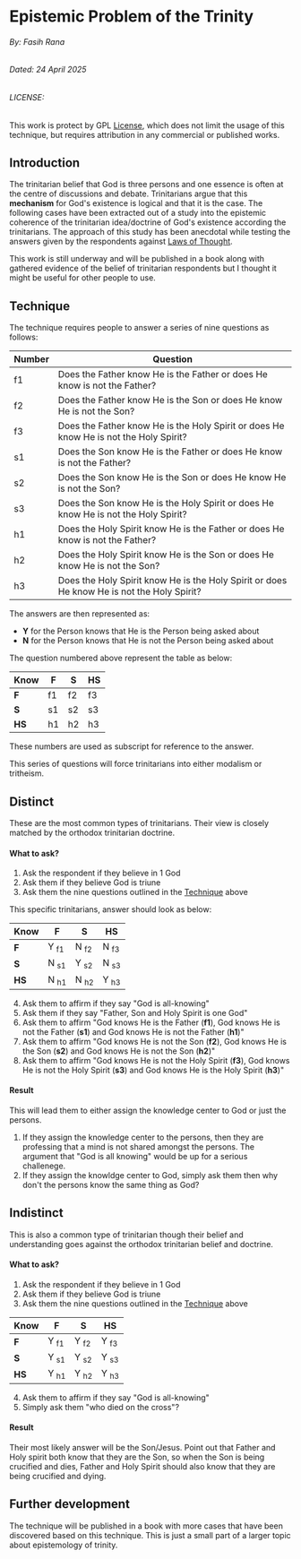 # Epistemic Problem of the Trinity
###### By: Fasih Rana
###### Dated: 24 April 2025
###### LICENSE:
This work is protect by GPL [License](/LICENSE), which does not limit the usage of this technique, but requires attribution in any commercial or published works.

## Introduction
The trinitarian belief that God is three persons and one essence is often at the centre of discussions and debate. Trinitarians argue that this **mechanism** for God's existence is logical and that it is the case. The following cases have been extracted out of a study into the epistemic coherence of the trinitarian idea/doctrine of God's existence according the trinitarians. The approach of this study has been anecdotal while testing the answers given by the respondents against [Laws of Thought](https://www.britannica.com/topic/laws-of-thought).

This work is still underway and will be published in a book along with gathered evidence of the belief of trinitarian respondents but I thought it might be useful for other people to use.

## Technique

The technique requires people to answer a series of nine questions as follows:

| Number | Question |
| ------ | -------- |
| f1 | Does the Father know He is the Father or does He know is not the Father? |
| f2 | Does the Father know He is the Son or does He know He is not the Son? |
| f3 | Does the Father know He is the Holy Spirit or does He know He is not the Holy Spirit? |
| s1 | Does the Son know He is the Father or does He know is not the Father? |
| s2 | Does the Son know He is the Son or does He know He is not the Son? |
| s3 | Does the Son know He is the Holy Spirit or does He know He is not the Holy Spirit? |
| h1 | Does the Holy Spirit know He is the Father or does He know is not the Father? |
| h2 | Does the Holy Spirit know He is the Son or does He know He is not the Son? |
| h3 | Does the Holy Spirit know He is the Holy Spirit or does He know He is not the Holy Spirit? |

The answers are then represented as:

- **Y** for the Person knows that He is the Person being asked about
- **N** for the Person knows that He is not the Person being asked about

The question numbered above represent the table as below:

| Know   | F   | S   | HS  |
| ------ | --- | --- | --- |
| **F**  | f1  | f2  | f3  |
| **S**  | s1  | s2  | s3  |
| **HS** | h1  | h2  | h3  |

These numbers are used as subscript for reference to the answer.

This series of questions will force trinitarians into either modalism or tritheism.

## Distinct

These are the most common types of trinitarians. Their view is closely matched by the orthodox trinitarian doctrine.

#### What to ask?

1. Ask the respondent if they believe in 1 God
2. Ask them if they believe God is triune
3. Ask them the nine questions outlined in the [Technique](#technique) above

This specific trinitarians, answer should look as below:

| Know   | F   | S   | HS  |
| ------ | --- | --- | --- |
| **F**  | Y <sub>f1</sub> | N <sub>f2</sub> | N <sub>f3</sub> |
| **S**  | N <sub>s1</sub> | Y <sub>s2</sub> | N <sub>s3</sub> |
| **HS** | N <sub>h1</sub> | N <sub>h2</sub> | Y <sub>h3</sub> |

4. Ask them to affirm if they say "God is all-knowing"
5. Ask them  if they say "Father, Son and Holy Spirit is one God"
6. Ask them to affirm "God knows He is the Father (**f1**), God knows He is not the Father (**s1**) and God knows He is not the Father (**h1**)"
7. Ask them to affirm "God knows He is not the Son (**f2**), God knows He is the Son (**s2**) and God knows He is not the Son (**h2**)"
8. Ask them to affirm "God knows He is not the Holy Spirit (**f3**), God knows He is not the Holy Spirit (**s3**) and God knows He is the Holy Spirit (**h3**)"

#### Result

This will lead them to either assign the knowledge center to God or just the persons.
1. If they assign the knowledge center to the persons, then they are professing that a mind is not shared amongst the persons. The argument that "God is all knowing" would be up for a serious challenege.
2. If they assign the knowldge center to God, simply ask them then why don't the persons know the same thing as God?

## Indistinct

This is also a common type of trinitarian though their belief and understanding goes against the orthodox trinitarian belief and doctrine.

#### What to ask?

1. Ask the respondent if they believe in 1 God
2. Ask them if they believe God is triune
3. Ask them the nine questions outlined in the [Technique](#technique) above

| Know   | F   | S   | HS  |
| ------ | --- | --- | --- |
| **F**  | Y <sub>f1</sub> | Y <sub>f2</sub> | Y <sub>f3</sub> |
| **S**  | Y <sub>s1</sub> | Y <sub>s2</sub> | Y <sub>s3</sub> |
| **HS** | Y <sub>h1</sub> | Y <sub>h2</sub> | Y <sub>h3</sub> |

4. Ask them to affirm if they say "God is all-knowing"
5. Simply ask them "who died on the cross"?

#### Result

Their most likely answer will be the Son/Jesus. Point out that Father and Holy spirit both know that they are the Son, so when the Son is being crucified and dies, Father and Holy Spirit should also know that they are being crucified and dying.

## Further development

The technique will be published in a book with more cases that have been discovered based on this technique. This is just a small part of a larger topic about epistemology of trinity.
